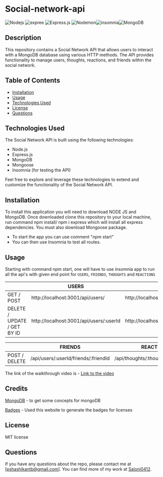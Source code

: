 # Social-network-api
![Nodejs](https://img.shields.io/badge/Node.js-43853D?style=for-the-badge&logo=node.js&logoColor=white) ![expree](https://img.shields.io/badge/Express.js-404D59?style=for-the-badge) ![Express.js](https://img.shields.io/badge/express.js-%23404d59.svg?style=for-the-badge&logo=express&logoColor=%2361DAFB) ![Nodemon](https://img.shields.io/badge/NODEMON-%23323330.svg?style=for-the-badge&logo=nodemon&logoColor=%BBDEAD)![insomnia](https://camo.githubusercontent.com/93ae318132d035a8c007ee1cb244f63a02d87cc0051dfa67323f5bfdc6b222d1/68747470733a2f2f696d672e736869656c64732e696f2f62616467652f496e736f6d6e69612d626c61636b3f7374796c653d666f722d7468652d6261646765266c6f676f3d696e736f6d6e6961266c6f676f436f6c6f723d353834394245)![MongoDB](https://img.shields.io/badge/MongoDB-%234ea94b.svg?style=for-the-badge&logo=mongodb&logoColor=white)
## Description

This repository contains a Social Network API that allows users to interact with a MongoDB database using various HTTP methods. The API provides functionality to manage users, thoughts, reactions, and friends within the social network.

## Table of Contents

- [Installation](#installation)
- [Usage](#usage)
- [Technologies Used](#technologies-used)
- [License](#license)
- [Questions](#questions)

## Technologies Used

The Social Network API is built using the following technologies:

- Node.js
- Express.js
- MongoDB
- Mongoose
- Insomnia (for testing the API)

Feel free to explore and leverage these technologies to extend and customize the functionality of the Social Network API.


## Installation

To install this application you will need to download NODE JS and MongoDB. Once downloaded clone this repository to your local machine, run command npm install/ npm i express which will install all express dependencies. You must also download Mongoose package. 
* To start the app you can use comment "npm start"
* You can then use Insomnia to test all routes.

## Usage

Starting with command npm start, one will have to use insomnia app to run all the api's with given end point for ``USERS``, ``FRIENDS``, ``THOUGHTS`` and ``REACTIONS``

|                                     | USERS                                   | THOUGHTS                           |
| ---------------                     | ---------------                         | ----------------                   |
| GET /  POST                         | http://localhost:3001/api/users/        | http://localhost:3001/api/thoughts/|
| DELETE / UPDATE / GET BY ID         | http://localhost:3001/api/users/:userId | http://localhost:3001/api/thoughts/:thoughtId| 

|                          | FRIENDS                                 | REACTION                           |
| ---------------          | ---------------                         | ----------------                   |
| POST /  DELETE           | /api/users/:userId/friends/:friendId    | /api/thoughts/:thoughtId/reactions |


The link of the walkthrough video is - [Link to the video](https://drive.google.com/file/d/1D4lNWz5kkT3ja4QTv-t0S-WBORkuHtIi/view)


## Credits

[MongoDB](https://www.mongodb.com/docs/atlas/) - to get some concepts for mongoDB

[Badges](https://github.com/Ileriayo/markdown-badges/blob/master/README.md#badges) - Used this website to generate the badges for licenses

## License

MIT license

## Questions

If you have any questions about the repo, please contact me at [pshashikantb@gmail.com]. You can find more of my work at [Saloni0412](https://github.com/Saloni0412/).
